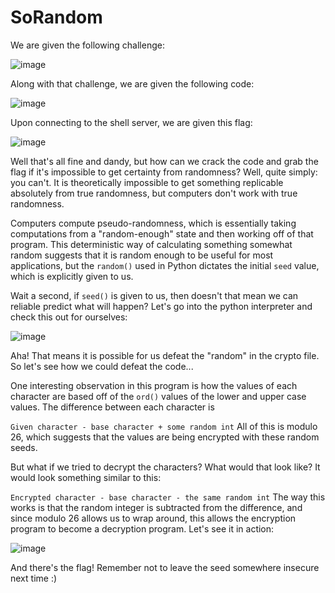 # SoRandom

We are given the following challenge:

![image](https://user-images.githubusercontent.com/24576987/33187954-baedd51e-d063-11e7-9823-936d9c5d9884.png)

Along with that challenge, we are given the following code:

![image](https://user-images.githubusercontent.com/24576987/33187974-d8c2acae-d063-11e7-8272-da85c721b552.png)

Upon connecting to the shell server, we are given this flag:

![image](https://user-images.githubusercontent.com/24576987/33187986-f5b2713c-d063-11e7-9b72-d6df8dbb4718.png)

Well that's all fine and dandy, but how can we crack the code and grab the flag if it's impossible to get certainty from randomness? Well, quite simply: you can't. It is theoretically impossible to get something replicable absolutely from true randomness, but computers don't work with true randomness.

Computers compute pseudo-randomness, which is essentially taking computations from a "random-enough" state and then working off of that program. This deterministic way of calculating something somewhat random suggests that it is random enough to be useful for most applications, but the `random()` used in Python dictates the initial `seed` value, which is explicitly given to us.

Wait a second, if `seed()` is given to us, then doesn't that mean we can reliable predict what will happen? Let's go into the python interpreter and check this out for ourselves:

![image](https://user-images.githubusercontent.com/24576987/33188052-958fbaca-d064-11e7-9ec4-355b1a6b85d3.png)

Aha! That means it is possible for us defeat the "random" in the crypto file. So let's see how we could defeat the code...

One interesting observation in this program is how the values of each character are based off of the `ord()` values of the lower and upper case values. The difference between each character is

`Given character - base character + some random int`
All of this is modulo 26, which suggests that the values are being encrypted with these random seeds.

But what if we tried to decrypt the characters? What would that look like? It would look something similar to this:

`Encrypted character - base character - the same random int`
The way this works is that the random integer is subtracted from the difference, and since modulo 26 allows us to wrap around, this allows the encryption program to become a decryption program. Let's see it in action:

![image](https://user-images.githubusercontent.com/24576987/33188167-84fa3338-d065-11e7-8fe8-a1026b9ba63d.png)

And there's the flag! Remember not to leave the seed somewhere insecure next time :)

